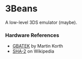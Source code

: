 # 3Beans
A low-level 3DS emulator (maybe).

### Hardware References
* [GBATEK](https://problemkaputt.de/gbatek.htm) by Martin Korth
* [SHA-2](https://en.wikipedia.org/wiki/SHA-2) on Wikipedia